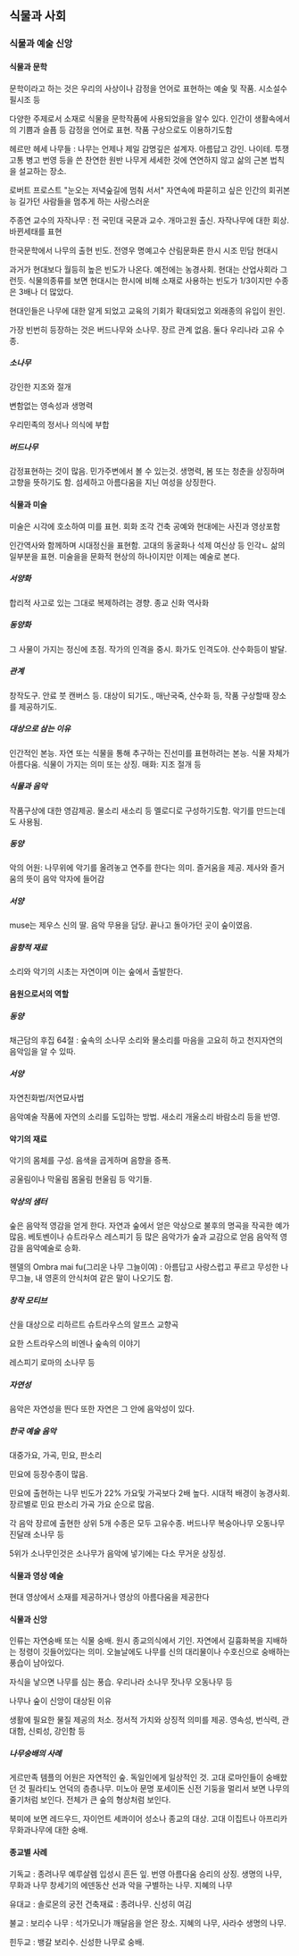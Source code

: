 ## 식물과 사회

### 식물과 예술 신앙

#### 식물과 문학

문학이라고 하는 것은 우리의 사상이나 감정을 언어로 표현하는 예술 및 작품. 시소설수필시조 등

다양한 주제로서 소재로 식물을 문학작품에 사용되었을을 알수 있다. 인간이 생활속에서의 기쁨과 슬픔 등 감정을 언어로 표현. 작품 구상으로도 이용하기도함

헤르만 헤세 나무들 : 나무는 언제나 제일 감명깊은 설계자. 아름답고 강인. 나이테. 투쟁 고통 병고 번영 등을 쓴 찬연한 원반 나무게 세세한 것에 연연하지 않고 삶의 근본 법칙을 설교하는 장소. 

로버트 프로스트 "눈오는 저녁숲길에 멈춰 서서" 자연속에 파묻히고 싶은 인간의 회귀본능 길가던 사람들을 멈추게 하는 사랑스러운

주종연 교수의 자작나무 : 전 국민대 국문과 교수. 개마고원 출신. 자작나무에 대한 회상. 바뀐세태를 표현

한국문학에서 나무의 출현 빈도. 전영우 명예고수 산림문화론 한시 시조 민담 현대시 

과거가 현대보다 월등히 높은 빈도가 나온다. 예전에는 농경사회. 현대는 산업사회라 그런듯. 식물의종류를 보면 현대시는 한시에 비해 소재로 사용하는 빈도가 1/3이지만 수종은 3배나 더 많았다. 

현대인들은 나무에 대한 알게 되었고 교육의 기회가 확대되었고 외래종의 유입이 원인.

가장 빈번히 등장하는 것은 버드나무와 소나무. 장르 관계 없음. 둘다 우리나라 고유 수종. 

##### 소나무

강인한 지조와 절개 

변함없는 영속성과 생명력

우리민족의 정서나 의식에 부합

##### 버드나무

감정표현하는 것이 많음. 민가주변에서 볼 수 있는것. 생명력, 봄 또는 청춘을 상징하며 고향을 뜻하기도 함. 섬세하고 아름다움을 지닌 여성을 상징한다.

#### 식물과 미술

미술은 시각에 호소하여 미를 표현. 회화 조각 건축 공예와 현대에는 사진과 영상포함

인간역사와 함께하며 시대정신을 표현함. 고대의 동굴화나 석제 여신상 등 인각ㄴ 삶의 일부분을 표현. 미술을을 문화적 현상의 하나이지만 이제는 예술로 본다.

##### 서양화

합리적 사고로 있는 그대로 복제하려는 경향. 종교 신화 역사화 

##### 동양화

그 사물이 가지는 정신에 초점. 작가의 인격을 중시. 화가도 인격도야. 산수화등이 발달. 

##### 관계

창작도구. 안료 붓 캔버스 등. 대상이 되기도., 매난국죽, 산수화 등, 작품 구상할때 장소를 제공하기도.

##### 대상으로 삼는 이유

인간적인 본능. 자연 또는 식물을 통해 추구하는 진선미를 표현하려는 본능. 식물 자체가 아름다움. 식물이 가지는 의미 또는 상징. 매화: 지조 절개 등

##### 식물과 음악

작품구상에 대한 영감제공. 물소리 새소리 등 멜로디로 구성하기도함. 악기를 만드는데도 사용됨. 

##### 동양

악의 어원: 나무위에 악기를 올려놓고 연주를 한다는 의미. 즐거움을 제공. 제사와 즐거움의 뜻이 음악 악자에 들어감

##### 서양

muse는 제우스 신의 딸. 음악 무용을 담당. 끝나고 돌아가던 곳이 숲이였음. 

##### 음향적 재료

소리와 악기의 시초는 자연이며 이는 숲에서 출발한다. 

#### 음원으로서의 역할 

##### 동양

채근담의 후집 64절 : 숲속의 소나무 소리와 물소리를 마음을 고요히 하고 천지자연의 음악임을 알 수 있따.

##### 서양

자연친화법/저연묘사법

음악예술 작품에 자연의 소리를 도입하는 방법. 새소리 개울소리 바람소리 등을 반영.

#### 악기의 재료

악기의 몸체를 구성. 음색을 곱게하며 음향을 증폭. 

공울림이나 막울림 몸울림 현울림 등 악기들.

##### 악상의 샘터

숲은 음악적 영감을 얻게 한다. 자연과 숲에서 얻은 악상으로 불후의 명곡을 작곡한 예가 많음. 베토벤이나 슈트라우스 레스피기 등 많은 음악가가 숲과 교감으로 얻음 음악적 영감을 음악예술로 승화.

헨델의 Ombra mai fu(그리운 나무 그늘이여) : 아름답고 사랑스럽고 푸르고 무성한 나무그늘, 내 영혼의 안식처여 같은 말이 나오기도 함. 

##### 창작 모티브

산을 대상으로 리하르트 슈트라우스의 알프스 교향곡

요한 스트라우스의 비엔나 숲속의 이야기

레스피기 로마의 소나무 등

##### 자연성

음악은 자연성을 띈다 또한 자연은 그 안에 음악성이 있다. 

##### 한국 예술 음악

대중가요, 가곡, 민요, 판소리

민요에 등장수종이 많음.

민요에 출현하는 나무 빈도가 22% 가요및 가곡보다 2배 높다. 시대적 배경이 농경사회. 장르별로 민요 판소리 가곡 가요 순으로 많음.

각 음악 장르에 출현한 상위 5개 수종은 모두 고유수종. 버드나무 복숭아나무 오동나무 진달래 소나무 등

5위가 소나무인것은 소나무가 음악에 넣기에는 다소 무거운 상징성.

#### 식물과 영상 예술

현대 영상에서 소재를 제공하거나 영상의 아름다움을 제공한다

#### 식물과 신앙

인류는 자연숭배 또는 식물 숭배. 원시 종교의식에서 기인. 자연에서 길흉화복을 지배하는 정령이 깃들어있다는 의미. 오늘날에도 나무를 신의 대리물이나 수호신으로 숭배하는 풍습이 남아있다.

자식을 낳으면 나무를 심는 풍습. 우리나라 소나무 잣나무 오동나무 등

나무나 숲이 신앙이 대상된 이유

생활에 필요한 물질 제공의 처소. 정서적 가치와 상징적 의미를 제공. 영속성, 번식력, 관대함, 신뢰성, 강인함 등

##### 나무숭배의 사례

게르만족 템플의 어원은 자연적인 숲. 독일인에게 일상적인 것. 고대 로마인들이 숭배핬던 것 필라티노 언덕의 층층나무. 미노아 문명 포세이돈 신전 기둥을 멀리서 보면 나무의 줄기처럼 보인다.  전체가 큰 숲의 형상처럼 보인다. 

북미에 보면 레드우드, 자이언트 세콰이어 성소나 종교의 대상. 고대 이집트나 아프리카 무화과나무에 대한 숭배. 

#### 종교별 사례

기독교 : 종려나무 예루살렘 입성시 흔든 잎. 번영 아름다움 승리의 상징. 생명의 나무, 무화과 나무 창세기의 에덴동산 선과 악을 구별하는 나무. 지혜의 나무

유대교 : 솔로몬의 궁전 건축재료 : 종려나무. 신성히 여김

불교 : 보리수 나무 : 석가모니가 깨달음을 얻은 장소. 지혜의 나무, 사라수 생명의 나무. 

힌두교 : 뱅갈 보리수. 신성한 나무로 숭배. 